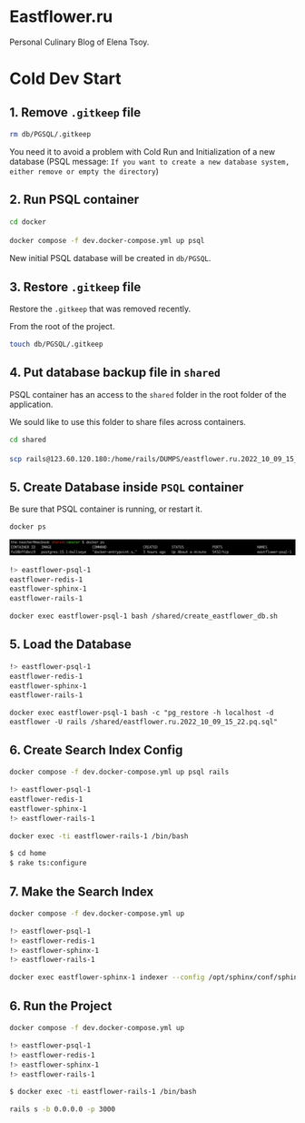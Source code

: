# Eastflower.ru

Personal Culinary Blog of Elena Tsoy.
# Cold Dev Start

## 1. Remove `.gitkeep` file

```sh
rm db/PGSQL/.gitkeep
```

You need it to avoid a problem with Cold Run and Initialization of a new database (PSQL message: `If you want to create a new database system, either remove or empty the directory`)

## 2. Run PSQL container

```sh
cd docker

docker compose -f dev.docker-compose.yml up psql
```

New initial PSQL database will be created in `db/PGSQL`.

## 3. Restore `.gitkeep` file

Restore the `.gitkeep` that was removed recently.

From the root of the project.

```sh
touch db/PGSQL/.gitkeep
```

## 4. Put database backup file in `shared`

PSQL container has an access to the `shared` folder in the root folder of the application.

We sould like to use this folder to share files across containers.

```sh
cd shared

scp rails@123.60.120.180:/home/rails/DUMPS/eastflower.ru.2022_10_09_15_22.pq.sql .
```

## 5. Create Database inside `PSQL` container

Be sure that PSQL container is running, or restart it.

```sh
docker ps
```

<img src="./docs/docker-ps-1.png" />

```sh
!> eastflower-psql-1
eastflower-redis-1
eastflower-sphinx-1
eastflower-rails-1
```

```sh
docker exec eastflower-psql-1 bash /shared/create_eastflower_db.sh
```

## 5. Load the Database

```sh
!> eastflower-psql-1
eastflower-redis-1
eastflower-sphinx-1
eastflower-rails-1
```

```
docker exec eastflower-psql-1 bash -c "pg_restore -h localhost -d eastflower -U rails /shared/eastflower.ru.2022_10_09_15_22.pq.sql"
```
## 6. Create Search Index Config

```sh
docker compose -f dev.docker-compose.yml up psql rails
```

```sh
!> eastflower-psql-1
eastflower-redis-1
eastflower-sphinx-1
!> eastflower-rails-1
```

```sh
docker exec -ti eastflower-rails-1 /bin/bash
```

```sh
$ cd home
$ rake ts:configure
```

## 7. Make the Search Index

```sh
docker compose -f dev.docker-compose.yml up
```

```sh
!> eastflower-psql-1
!> eastflower-redis-1
!> eastflower-sphinx-1
!> eastflower-rails-1
```

```sh
docker exec eastflower-sphinx-1 indexer --config /opt/sphinx/conf/sphinx.conf --all
```

## 6. Run the Project

```sh
docker compose -f dev.docker-compose.yml up
```

```sh
!> eastflower-psql-1
!> eastflower-redis-1
!> eastflower-sphinx-1
!> eastflower-rails-1
```

```sh
$ docker exec -ti eastflower-rails-1 /bin/bash
```

```sh
rails s -b 0.0.0.0 -p 3000
```

